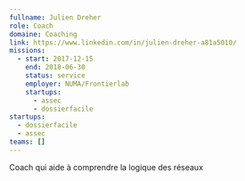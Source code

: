 ```yaml
---
fullname: Julien Dreher
role: Coach
domaine: Coaching
link: https://www.linkedin.com/in/julien-dreher-a81a5010/
missions:
  - start: 2017-12-15
    end: 2018-06-30
    status: service
    employer: NUMA/Frontierlab
    startups:
      - assec
      - dossierfacile
startups:
  - dossierfacile
  - assec
teams: []
---
```

Coach qui aide à comprendre la logique des réseaux

